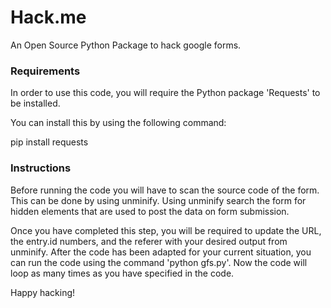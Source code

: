 # Hack.me
An Open Source Python Package to hack google forms.

### Requirements
In order to use this code, you will require the Python package 'Requests' to be installed.

You can install this by using the following command:

pip install requests

### Instructions
Before running the code you will have to scan the source code of the form. This can be done by using unminify. Using unminify search the form for hidden elements that are used to post the data on form submission.

Once you have completed this step, you will be required to update the URL, the entry.id numbers, and the referer with your desired output from unminify. After the code has been adapted for your current situation, you can run the code using the command 'python gfs.py'. Now the code will loop as many times as you have specified in the code.

Happy hacking!

